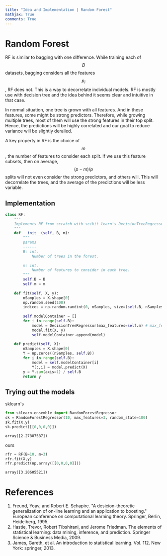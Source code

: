 ```yaml
---
title: "Idea and Implementation | Random Forest"
mathjax: True
comments: True
---
```

# Random Forest

RF is similar to bagging with one difference. While training each of $$B$$ datasets, bagging considers all the features $$p_i$$, RF does not. This is a way to decorrelate individual models. RF is mostly use with decision tree and the idea behind it seems clear and intuitive in that case. 

In normal situation, one tree is grown with all features. And in these features, some might be strong predictors. Therefore, while growing multiple trees, most of them will use the strong features in their top split. Hence, the predictions will be highly correlated and our goal to reduce variance will be slightly derailed. 

A key property in RF is the choice of $$m$$, the number of features to consider each split. If we use this feature subsets, then on average, $$(p-m)/p$$ splits will not even consider the strong predictors, and others will. This will decorrelate the trees, and the average of the predictions will be less variable. 

## Implementation


```python
class RF:
    """
    Implements RF from scratch with scikit learn's DecisionTreeRegressor.
    """
    def __init__(self, B, m):
        """
        params
        ------
        B: int.
            Number of trees in the forest.
        
        m: int.
            Number of features to consider in each tree.
        """
        self.B = B
        self.m = m
        
    def fit(self, X, y):
        nSamples = X.shape[0]
        np.random.seed(100)
        indices = np.random.randint(0, nSamples, size=(self.B, nSamples))
        
        self.modelContainer = []
        for i in range(self.B):
            model = DecisionTreeRegressor(max_features=self.m) # max_features is sklearn's 'm' variable
            model.fit(X, y)
            self.modelContainer.append(model)
        
    def predict(self, X):
        nSamples = X.shape[0]
        Y = np.zeros((nSamples, self.B))
        for i in range(self.B):
            model = self.modelContainer[i]
            Y[:,i] = model.predict(X)
        y = Y.sum(axis=1) / self.B
        return y        
```

## Trying out the models

sklearn's


```python
from sklearn.ensemble import RandomForestRegressor
sk = RandomForestRegressor(10, max_features=3, random_state=100)
sk.fit(X,y)
sk.predict([[0,0,0,0]])
```




    array([2.27887587])



ours


```python
rfr = RF(B=10, m=3)
rfr.fit(X,y)
rfr.predict(np.array([[0,0,0,0]]))
```




    array([3.20605521])



# References
1. Freund, Yoav, and Robert E. Schapire. "A desicion-theoretic generalization of on-line learning and an application to boosting." European conference on computational learning theory. Springer, Berlin, Heidelberg, 1995.
1. Hastie, Trevor, Robert Tibshirani, and Jerome Friedman. The elements of statistical learning: data mining, inference, and prediction. Springer Science & Business Media, 2009.
2. James, Gareth, et al. An introduction to statistical learning. Vol. 112. New York: springer, 2013.
